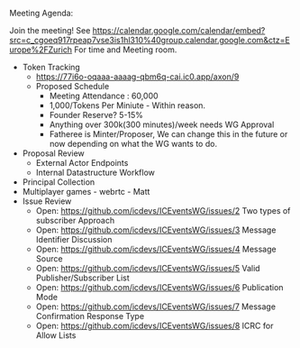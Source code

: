 Meeting Agenda:

Join the meeting! See https://calendar.google.com/calendar/embed?src=c_cgoeq917rpeap7vse3is1hl310%40group.calendar.google.com&ctz=Europe%2FZurich For time and Meeting room.

- Token Tracking
   - https://77i6o-oqaaa-aaaag-qbm6q-cai.ic0.app/axon/9
   - Proposed Schedule
     - Meeting Attendance : 60,000
     - 1,000/Tokens Per Miniute - Within reason.
     - Founder Reserve? 5-15%
     - Anything over 300k(300 minutes)/week needs WG Approval
     - Fatheree is Minter/Proposer, We can change this in the future or now depending on what the WG wants to do.
- Proposal Review
   - External Actor Endpoints
   - Internal Datastructure Workflow
- Principal Collection
- Multiplayer games - webrtc - Matt
- Issue Review
   - Open: https://github.com/icdevs/ICEventsWG/issues/2    Two types of subscriber Approach
   - Open: https://github.com/icdevs/ICEventsWG/issues/3    Message Identifier Discussion
   - Open: https://github.com/icdevs/ICEventsWG/issues/4    Message Source
   - Open: https://github.com/icdevs/ICEventsWG/issues/5    Valid Publisher/Subscriber List
   - Open: https://github.com/icdevs/ICEventsWG/issues/6    Publication Mode
   - Open: https://github.com/icdevs/ICEventsWG/issues/7    Message Confirmation Response Type
   - Open: https://github.com/icdevs/ICEventsWG/issues/8    ICRC for Allow Lists

     
